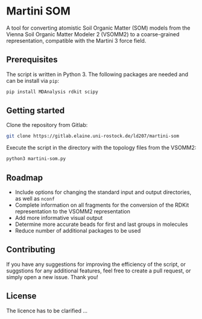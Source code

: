 # Martini SOM

A tool for converting atomistic Soil Organic Matter (SOM) models from the Vienna Soil Organic Matter Modeler 2 (VSOMM2) to a coarse-grained representation, compatible with the Martini 3 force field.

## Prerequisites

The script is written in Python 3. The following packages are needed and can be install via `pip`:
```bash
pip install MDAnalysis rdkit scipy
```

## Getting started

Clone the repository from Gitlab:
```bash
git clone https://gitlab.elaine.uni-rostock.de/ld207/martini-som
```
Execute the script in the directory with the topology files from the VSOMM2:
```bash
python3 martini-som.py
```

## Roadmap
- Include options for changing the standard input and output directories, as well as `nconf`
- Complete information on all fragments for the conversion of the RDKit representation to the VSOMM2 representation
- Add more informative visual output
- Determine more accurate beads for first and last groups in molecules
- Reduce number of additional packages to be used

## Contributing
If you have any suggestions for improving the efficiency of the script, or suggstions for any additional features, feel free to create a pull request, or simply open a new issue. Thank you!

## License
The licence has to be clarified ...
